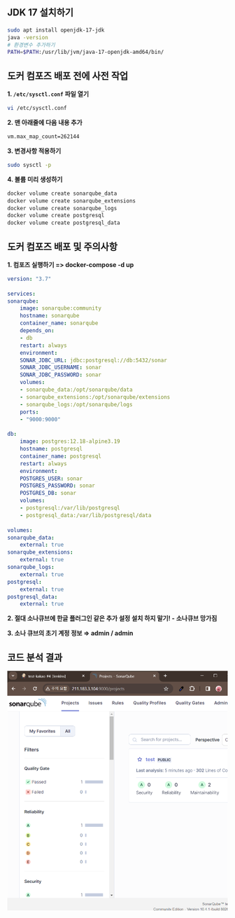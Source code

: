 ## **JDK 17 설치하기**

```bash
sudo apt install openjdk-17-jdk
java -version
# 환경변수 추가하기
PATH=$PATH:/usr/lib/jvm/java-17-openjdk-amd64/bin/
```
## **도커 컴포즈 배포 전에 사전 작업**

**1. `/etc/sysctl.conf` 파일 열기**

```bash
vi /etc/sysctl.conf
```

**2. 맨 아래줄에 다음 내용 추가**

```bash
vm.max_map_count=262144
```

**3. 변경사항 적용하기**

```bash
sudo sysctl -p
```

**4. 볼륨 미리 생성하기**

```bash
docker volume create sonarqube_data
docker volume create sonarqube_extensions
docker volume create sonarqube_logs
docker volume create postgresql
docker volume create postgresql_data
```
## **도커 컴포즈 배포 및 주의사항**

**1. 컴포즈 실행하기 => docker-compose -d up**

```yaml
version: "3.7"

services:
sonarqube:
    image: sonarqube:community
    hostname: sonarqube
    container_name: sonarqube
    depends_on:
    - db
    restart: always
    environment:
    SONAR_JDBC_URL: jdbc:postgresql://db:5432/sonar
    SONAR_JDBC_USERNAME: sonar
    SONAR_JDBC_PASSWORD: sonar
    volumes:
    - sonarqube_data:/opt/sonarqube/data
    - sonarqube_extensions:/opt/sonarqube/extensions
    - sonarqube_logs:/opt/sonarqube/logs
    ports:
    - "9000:9000"

db:
    image: postgres:12.18-alpine3.19
    hostname: postgresql
    container_name: postgresql
    restart: always
    environment:
    POSTGRES_USER: sonar
    POSTGRES_PASSWORD: sonar
    POSTGRES_DB: sonar
    volumes:
    - postgresql:/var/lib/postgresql
    - postgresql_data:/var/lib/postgresql/data

volumes:
sonarqube_data:
    external: true
sonarqube_extensions:
    external: true
sonarqube_logs:
    external: true
postgresql:
    external: true
postgresql_data:
    external: true   
```
**2. 절대 소나큐브에 한글 플러그인 같은 추가 설정 설치 하지 말기! - 소나큐브 망가짐**

**3. 소나 큐브의 초기 계정 정보 ⇒ admin / admin**

## **코드 분석 결과**
[![코드 분석 결과](../etc/code-analysis.png)](../etc/code-analysis.png)